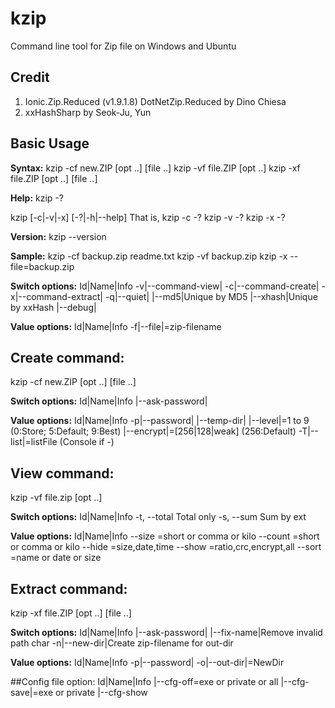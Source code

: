# kzip
Command line tool for Zip file on Windows and Ubuntu

## Credit
1. Ionic.Zip.Reduced (v1.9.1.8)
        DotNetZip.Reduced by Dino Chiesa
2. xxHashSharp by Seok-Ju, Yun

## Basic Usage
**Syntax:**
kzip -cf new.ZIP  [opt ..] [file ..]
kzip -vf file.ZIP [opt ..]
kzip -xf file.ZIP [opt ..] [file ..]

**Help:**
kzip -?

kzip [-c|-v|-x] [-?|-h|--help]
That is,
kzip -c -?
kzip -v -?
kzip -x -?

**Version:**
kzip --version

**Sample:**
kzip -cf backup.zip readme.txt
kzip -vf backup.zip
kzip -x --file=backup.zip

**Switch options:**
Id|Name|Info
-v|--command-view| 
-c|--command-create| 
-x|--command-extract| 
-q|--quiet| 
 |--md5|Unique by MD5
 |--xhash|Unique by xxHash
 |--debug| 

**Value options:**
Id|Name|Info
-f|--file|=zip-filename

## Create command:
kzip -cf new.ZIP [opt ..] [file ..]

**Switch options:**
Id|Name|Info
 |--ask-password| 

**Value options:**
Id|Name|Info
-p|--password| 
 |--temp-dir| 
 |--level|=1 to 9 (0:Store; 5:Default; 9:Best)
 |--encrypt|=[256|128|weak] (256:Default)
-T|--list|=listFile (Console if -)

## View command:
kzip -vf file.zip [opt ..]

**Switch options:**
Id|Name|Info
	 -t, --total	 Total only
	 -s, --sum	 Sum by ext

**Value options:**
Id|Name|Info
	     --size	 =short or comma or kilo
	     --count	 =short or comma or kilo
	     --hide	 =size,date,time
	     --show	 =ratio,crc,encrypt,all
	     --sort	 =name or date or size

## Extract command:
kzip -xf file.ZIP [opt ..] [file ..]

**Switch options:**
Id|Name|Info
 |--ask-password| 
 |--fix-name|Remove invalid path char
-n|--new-dir|Create zip-filename for out-dir 

**Value options:**
Id|Name|Info
-p|--password| 
-o|--out-dir|=NewDir

##Config file option:
Id|Name|Info
|--cfg-off=exe or private or all
|--cfg-save|=exe or private
|--cfg-show

